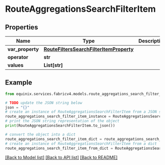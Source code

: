 # RouteAggregationsSearchFilterItem


## Properties

Name | Type | Description | Notes
------------ | ------------- | ------------- | -------------
**var_property** | [**RouteFiltersSearchFilterItemProperty**](RouteFiltersSearchFilterItemProperty.md) |  | [optional] 
**operator** | **str** |  | [optional] 
**values** | **List[str]** |  | [optional] 

## Example

```python
from equinix.services.fabricv4.models.route_aggregations_search_filter_item import RouteAggregationsSearchFilterItem

# TODO update the JSON string below
json = "{}"
# create an instance of RouteAggregationsSearchFilterItem from a JSON string
route_aggregations_search_filter_item_instance = RouteAggregationsSearchFilterItem.from_json(json)
# print the JSON string representation of the object
print(RouteAggregationsSearchFilterItem.to_json())

# convert the object into a dict
route_aggregations_search_filter_item_dict = route_aggregations_search_filter_item_instance.to_dict()
# create an instance of RouteAggregationsSearchFilterItem from a dict
route_aggregations_search_filter_item_from_dict = RouteAggregationsSearchFilterItem.from_dict(route_aggregations_search_filter_item_dict)
```
[[Back to Model list]](../README.md#documentation-for-models) [[Back to API list]](../README.md#documentation-for-api-endpoints) [[Back to README]](../README.md)


